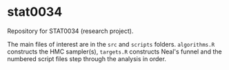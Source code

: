 # stat0034
Repository for STAT0034 (research project).

The main files of interest are in the `src` and `scripts` folders. `algorithms.R` constructs the HMC sampler(s), `targets.R` constructs Neal's funnel and the numbered script files step through the analysis in order.
